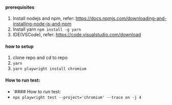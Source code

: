 #### prerequisites
1. Install nodejs and npm, refer: https://docs.npmjs.com/downloading-and-installing-node-js-and-npm
2. Install yarn `npm install -g yarn`
3. IDE(VSCode), refer: https://code.visualstudio.com/download
   
#### how to setup
1. clone repo and cd to repo
2. `yarn`
3. `yarn playwright install chromium`

#### How to run test:
- `#### How to run test:
- `npx playwright test --project='chromium' --trace on -j 4`